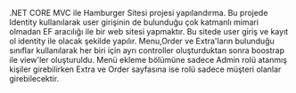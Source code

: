 .NET CORE MVC ile Hamburger Sitesi projesi yapılandırma. Bu projede Identity kullanılarak user girişinin de bulunduğu çok katmanlı mimari olmadan EF aracılığı ile bir web sitesi yapmaktır. Bu sitede user giriş ve kayıt ol identity ile olacak şekilde yapılır.
Menu,Order ve Extra'ların bulunduğu sınıflar kullanılarak her biri için ayrı controller oluşturduktan sonra boostrap ile view'ler oluşturuldu. Menü ekleme bölümüne sadece Admin rolü atanmış kişiler girebilirken Extra ve Order sayfasına ise rolü sadece müşteri olanlar girebilecektir.
